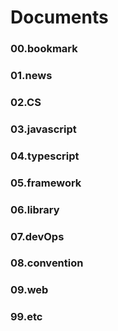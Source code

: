 # Documents
### 00.bookmark
### 01.news
### 02.CS
### 03.javascript
### 04.typescript
### 05.framework
### 06.library
### 07.devOps
### 08.convention
### 09.web
### 99.etc
